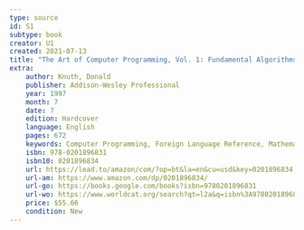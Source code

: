 ```yaml
---
type: source
id: S1
subtype: book
creator: U1
created: 2021-07-13
title: "The Art of Computer Programming, Vol. 1: Fundamental Algorithms, 3rd Edition"
extra:
    author: Knuth, Donald
    publisher: Addison-Wesley Professional
    year: 1997
    month: 7
    date: 7
    edition: Hardcover
    language: English
    pages: 672
    keywords: Computer Programming, Foreign Language Reference, Mathematics, Computer Programming Languages
    isbn: 978-0201896831
    isbn10: 0201896834
    url: https://lead.to/amazon/com/?op=bt&la=en&cu=usd&key=0201896834
    url-am: https://www.amazon.com/dp/0201896834/
    url-go: https://books.google.com/books?isbn=9780201896831
    url-wo: https://www.worldcat.org/search?qt=l2a&q=isbn%3A9780201896831
    price: $55.66
    condition: New
---
```

